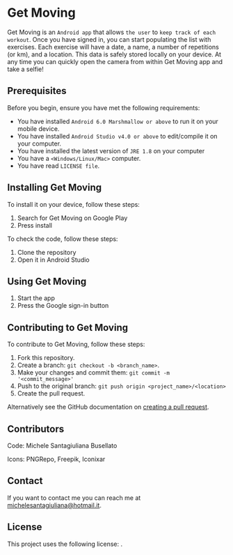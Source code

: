 # Get Moving

Get Moving is an `Android app` that allows `the user` to `keep track of each workout`.
Once you have signed in, you can start populating the list with exercises.
Each exercise will have a date, a name, a number of repetitions (or km), and a location.
This data is safely stored locally on your device.
At any time you can quickly open the camera from within Get Moving app and take a selfie!

## Prerequisites

Before you begin, ensure you have met the following requirements:
* You have installed `Android 6.0 Marshmallow or above` to run it on your mobile device.
* You have installed `Android Studio v4.0 or above` to edit/compile it on your computer.
* You have installed the latest version of `JRE 1.8` on your computer
* You have a `<Windows/Linux/Mac>` computer.
* You have read `LICENSE file`.

## Installing Get Moving

To install it on your device, follow these steps:
1. Search for Get Moving on Google Play
2. Press install

To check the code, follow these steps:
1. Clone the repository
2. Open it in Android Studio

## Using Get Moving

1. Start the app
2. Press the Google sign-in button

## Contributing to Get Moving

To contribute to Get Moving, follow these steps:
1. Fork this repository.
2. Create a branch: `git checkout -b <branch_name>`.
3. Make your changes and commit them: `git commit -m '<commit_message>'`
4. Push to the original branch: `git push origin <project_name>/<location>`
5. Create the pull request.

Alternatively see the GitHub documentation on [creating a pull request](https://help.github.com/en/github/collaborating-with-issues-and-pull-requests/creating-a-pull-request).

## Contributors

Code:
Michele Santagiuliana Busellato

Icons:
PNGRepo, Freepik, Iconixar

## Contact

If you want to contact me you can reach me at <michelesantagiuliana@hotmail.it>.

## License

This project uses the following license: [<MIT license>](<link>).
